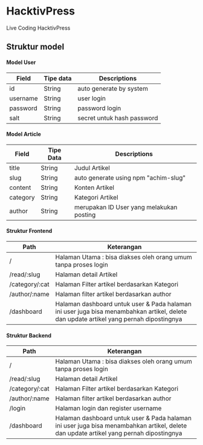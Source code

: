 # HacktivPress
Live Coding HacktivPress

## Struktur model
#### Model User
Field | Tipe data | Descriptions
--- | --- | ----
id | String | auto generate by system
username | String | user login
password | String | password login
salt | String | secret untuk hash password

#### Model Article
Field | Tipe Data | Descriptions
--- | --- | ----
title | String | Judul Artikel
slug | String | auto generate using npm "achim-slug"
content | String | Konten Artikel
category | String | Kategori Artikel
author | String | merupakan ID User yang melakukan posting

#### Struktur Frontend
Path | Keterangan
--- | ---
/ | Halaman Utama : bisa diakses oleh orang umum tanpa proses login
/read/:slug | Halaman detail Artikel
/category/:cat | Halaman Filter artikel berdasarkan Kategori
/author/:name | Halaman filter artikel berdasarkan author
/dashboard | Halaman dashboard untuk user & Pada halaman ini user juga bisa menambahkan artikel, delete dan update artikel yang pernah dipostingnya

#### Struktur Backend
Path | Keterangan
--- | ---
/ | Halaman Utama : bisa diakses oleh orang umum tanpa proses login
/read/:slug | Halaman detail Artikel
/category/:cat | Halaman Filter artikel berdasarkan Kategori
/author/:name | Halaman filter artikel berdasarkan author
/login | Halaman login dan register username
/dashboard | Halaman dashboard untuk user & Pada halaman ini user juga bisa menambahkan artikel, delete dan update artikel yang pernah dipostingnya
